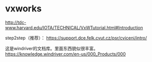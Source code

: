 # vxworks

http://tdc-www.harvard.edu/IOTA/TECHNICAL/VxWTutorial.html#Introduction

step2step（推荐）：
https://support.dce.felk.cvut.cz/psr/cviceni/intro/

这是windriver的文档库。里面东西貌似很丰富。
https://knowledge.windriver.com/en-us/000_Products/000
